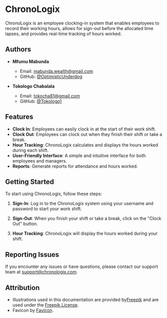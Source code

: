 # ChronoLogix

ChronoLogix is an employee clocking-in system that enables employees to record their working hours, allows for sign-out before the allocated time lapses, and provides real-time tracking of hours worked.

## Authors

- **Mfumu Mabunda**
  - Email: [mabunda.wealth@gmail.com](mailto:mabunda.wealth@gmail.com)
  - GitHub: [@OptimisticUnderdog](https://github.com/OptimisticUnderdog)
  
- **Tokologo Chabalala**
  - Email: [tokocha81@gmail.com](mailto:tokocha81@gmail.com)
  - GitHub: [@Tokologo1](https://github.com/Tokologo1)


## Features

- **Clock In**: Employees can easily clock in at the start of their work shift.
- **Clock Out**: Employees can clock out when they finish their shift or take a break.
- **Hour Tracking**: ChronoLogix calculates and displays the hours worked during each shift.
- **User-Friendly Interface**: A simple and intuitive interface for both employees and managers.
- **Reports**: Generate reports for attendance and hours worked.

## Getting Started

To start using ChronoLogix, follow these steps:

1. **Sign-In**:  Log in to the ChronoLogix system using your username and password to start your work shift.

2. **Sign-Out**: When you finish your shift or take a break, click on the "Clock Out" button.

3. **Hour Tracking**: ChronoLogix will display the hours worked during your shift.

## Reporting Issues

If you encounter any issues or have questions, please contact our support team at [support@chronologix.com](mailto:support@chronologix.com).

## Attribution

- Illustrations used in this documentation are provided by[Freepik](https://www.freepik.com) and are used under the [Freepik License](https://www.freepik.com/terms-of-use). 
- Favicon by [Favicon](favicon.io).

